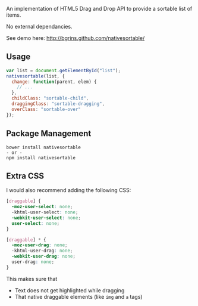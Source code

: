 An implementation of HTML5 Drag and Drop API to provide a sortable list of items.

No external dependancies.

See demo here: http://bgrins.github.com/nativesortable/

## Usage

```js
var list = document.getElementById("list");
nativesortable(list, {
  change: function(parent, elem) {
    // ...
  },
  childClass: "sortable-child",
  draggingClass: "sortable-dragging",
  overClass: "sortable-over"
});
```

## Package Management

```
bower install nativesortable
- or -
npm install nativesortable
```

## Extra CSS

I would also recommend adding the following CSS:

```css
[draggable] {
  -moz-user-select: none;
  -khtml-user-select: none;
  -webkit-user-select: none;
  user-select: none;
}

[draggable] * {
  -moz-user-drag: none;
  -khtml-user-drag: none;
  -webkit-user-drag: none;
  user-drag: none;
}
```

This makes sure that

* Text does not get highlighted while dragging
* That native draggable elements (like `img` and `a` tags)
